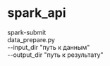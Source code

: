 # spark_api

spark-submit \
data_prepare.py \
--input_dir "путь к данным" \
--output_dir "путь к результату"
